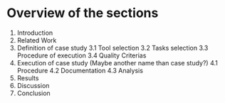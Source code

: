# Overview of the sections

1. Introduction
2. Related Work
3. Definition of case study 
    3.1 Tool selection
    3.2 Tasks selection
    3.3 Procedure of execution
    3.4 Quality Criterias
4. Execution of case study (Maybe another name than case study?)
    4.1 Procedure
    4.2 Documentation
    4.3 Analysis
5. Results
6. Discussion
7. Conclusion